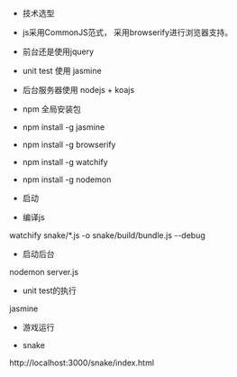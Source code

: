
* 技术选型

 * js采用CommonJS范式， 采用browserify进行浏览器支持。
 * 前台还是使用jquery
 * unit test 使用 jasmine
 * 后台服务器使用 nodejs + koajs

* npm 全局安装包

 * npm install -g jasmine
 * npm install -g browserify
 * npm install -g watchify
 * npm install -g nodemon

* 启动

 * 编译js

  watchify snake/*.js -o snake/build/bundle.js --debug

 * 启动后台

  nodemon server.js


* unit test的执行

 jasmine

* 游戏运行

 * snake

  http://localhost:3000/snake/index.html